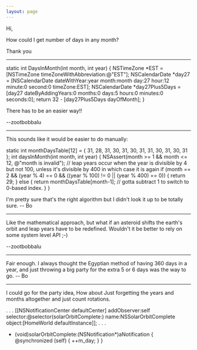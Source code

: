 ```yaml
---
layout: page
---
```


Hi,

How could I get number of days in any month?

Thank you


----


    

static int DaysInMonth(int month, int year) {
    NSTimeZone *EST = [NSTimeZone timeZoneWithAbbreviation:@"EST"];
    NSCalendarDate *day27 = [NSCalendarDate dateWithYear:year month:month day:27 hour:12 minute:0 second:0 timeZone:EST];
    NSCalendarDate *day27Plus5Days = [day27 dateByAddingYears:0 months:0 days:5 hours:0 minutes:0 seconds:0];
    return 32 - [day27Plus5Days dayOfMonth];
}



There has to be an easier way!!

--zootbobbalu

----

This sounds like it would be easier to do manually:
    
static int monthDaysTable[12] = { 31, 28, 31, 30, 31, 30, 31, 31, 30, 31, 30, 31 };
int daysInMonth(int month, int year)
{
	NSAssert(month >= 1 && month <= 12, @"month is invalid");
	// leap years occur when the year is divisible by 4 but not 100, unless it's divisible by 400 in which case it is again
	if (month == 2 && (year % 4) == 0 && ((year % 100) != 0 || (year % 400) == 0)) {
		return 29;
	} else {
		return monthDaysTable[month-1];  // gotta subtract 1 to switch to 0-based index.
	}
}

I'm pretty sure that's the right algorithm but I didn't look it up to be totally sure. -- Bo

----

Like the mathematical approach, but what if an asteroid shifts the earth's orbit and leap years have to be redefined. Wouldn't it be better to rely on some system level API ;-)

--zootbobbalu

----

Fair enough. I always thought the Egyptian method of having 360 days in a year, and just throwing a big party for the extra 5 or 6 days was the way to go.  -- Bo

----

I could go for the party idea, How about Just forgetting the years and months altogether and just count rotations.
    
.
.
.
[[NSNotificationCenter defaultCenter] addObserver:self selector:@selector(solarOrbitComplete:) name:NSSolarOrbitComplete object:[HomeWorld defaultInstance]];
.
.
.
- (void)solarOrbitComplete:(NSNotification*)aNotification
{
	@synchronized (self) {
		++m_day;
	}
}
